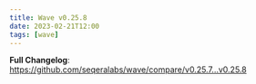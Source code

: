 ```yaml
---
title: Wave v0.25.8
date: 2023-02-21T12:00
tags: [wave]
---
```


**Full Changelog**: https://github.com/seqeralabs/wave/compare/v0.25.7...v0.25.8
